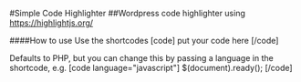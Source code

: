 #Simple Code Highlighter
##Wordpress code highlighter using https://highlightjs.org/

####How to use
Use the shortcodes [code] put your code here [/code]

Defaults to PHP, but you can change this by passing a language in the shortcode, e.g.
[code language="javascript"] $(document).ready(); [/code]



